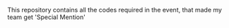 This repository contains all the codes required in the event, that made my team get 'Special Mention'
